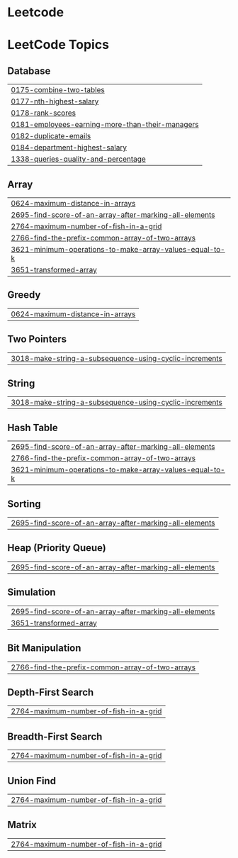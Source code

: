 # Leetcode

<!---LeetCode Topics Start-->
# LeetCode Topics
## Database
|  |
| ------- |
| [0175-combine-two-tables](https://github.com/Arrangonsalves/Leetcode/tree/master/0175-combine-two-tables) |
| [0177-nth-highest-salary](https://github.com/Arrangonsalves/Leetcode/tree/master/0177-nth-highest-salary) |
| [0178-rank-scores](https://github.com/Arrangonsalves/Leetcode/tree/master/0178-rank-scores) |
| [0181-employees-earning-more-than-their-managers](https://github.com/Arrangonsalves/Leetcode/tree/master/0181-employees-earning-more-than-their-managers) |
| [0182-duplicate-emails](https://github.com/Arrangonsalves/Leetcode/tree/master/0182-duplicate-emails) |
| [0184-department-highest-salary](https://github.com/Arrangonsalves/Leetcode/tree/master/0184-department-highest-salary) |
| [1338-queries-quality-and-percentage](https://github.com/Arrangonsalves/Leetcode/tree/master/1338-queries-quality-and-percentage) |
## Array
|  |
| ------- |
| [0624-maximum-distance-in-arrays](https://github.com/Arrangonsalves/Leetcode/tree/master/0624-maximum-distance-in-arrays) |
| [2695-find-score-of-an-array-after-marking-all-elements](https://github.com/Arrangonsalves/Leetcode/tree/master/2695-find-score-of-an-array-after-marking-all-elements) |
| [2764-maximum-number-of-fish-in-a-grid](https://github.com/Arrangonsalves/Leetcode/tree/master/2764-maximum-number-of-fish-in-a-grid) |
| [2766-find-the-prefix-common-array-of-two-arrays](https://github.com/Arrangonsalves/Leetcode/tree/master/2766-find-the-prefix-common-array-of-two-arrays) |
| [3621-minimum-operations-to-make-array-values-equal-to-k](https://github.com/Arrangonsalves/Leetcode/tree/master/3621-minimum-operations-to-make-array-values-equal-to-k) |
| [3651-transformed-array](https://github.com/Arrangonsalves/Leetcode/tree/master/3651-transformed-array) |
## Greedy
|  |
| ------- |
| [0624-maximum-distance-in-arrays](https://github.com/Arrangonsalves/Leetcode/tree/master/0624-maximum-distance-in-arrays) |
## Two Pointers
|  |
| ------- |
| [3018-make-string-a-subsequence-using-cyclic-increments](https://github.com/Arrangonsalves/Leetcode/tree/master/3018-make-string-a-subsequence-using-cyclic-increments) |
## String
|  |
| ------- |
| [3018-make-string-a-subsequence-using-cyclic-increments](https://github.com/Arrangonsalves/Leetcode/tree/master/3018-make-string-a-subsequence-using-cyclic-increments) |
## Hash Table
|  |
| ------- |
| [2695-find-score-of-an-array-after-marking-all-elements](https://github.com/Arrangonsalves/Leetcode/tree/master/2695-find-score-of-an-array-after-marking-all-elements) |
| [2766-find-the-prefix-common-array-of-two-arrays](https://github.com/Arrangonsalves/Leetcode/tree/master/2766-find-the-prefix-common-array-of-two-arrays) |
| [3621-minimum-operations-to-make-array-values-equal-to-k](https://github.com/Arrangonsalves/Leetcode/tree/master/3621-minimum-operations-to-make-array-values-equal-to-k) |
## Sorting
|  |
| ------- |
| [2695-find-score-of-an-array-after-marking-all-elements](https://github.com/Arrangonsalves/Leetcode/tree/master/2695-find-score-of-an-array-after-marking-all-elements) |
## Heap (Priority Queue)
|  |
| ------- |
| [2695-find-score-of-an-array-after-marking-all-elements](https://github.com/Arrangonsalves/Leetcode/tree/master/2695-find-score-of-an-array-after-marking-all-elements) |
## Simulation
|  |
| ------- |
| [2695-find-score-of-an-array-after-marking-all-elements](https://github.com/Arrangonsalves/Leetcode/tree/master/2695-find-score-of-an-array-after-marking-all-elements) |
| [3651-transformed-array](https://github.com/Arrangonsalves/Leetcode/tree/master/3651-transformed-array) |
## Bit Manipulation
|  |
| ------- |
| [2766-find-the-prefix-common-array-of-two-arrays](https://github.com/Arrangonsalves/Leetcode/tree/master/2766-find-the-prefix-common-array-of-two-arrays) |
## Depth-First Search
|  |
| ------- |
| [2764-maximum-number-of-fish-in-a-grid](https://github.com/Arrangonsalves/Leetcode/tree/master/2764-maximum-number-of-fish-in-a-grid) |
## Breadth-First Search
|  |
| ------- |
| [2764-maximum-number-of-fish-in-a-grid](https://github.com/Arrangonsalves/Leetcode/tree/master/2764-maximum-number-of-fish-in-a-grid) |
## Union Find
|  |
| ------- |
| [2764-maximum-number-of-fish-in-a-grid](https://github.com/Arrangonsalves/Leetcode/tree/master/2764-maximum-number-of-fish-in-a-grid) |
## Matrix
|  |
| ------- |
| [2764-maximum-number-of-fish-in-a-grid](https://github.com/Arrangonsalves/Leetcode/tree/master/2764-maximum-number-of-fish-in-a-grid) |
<!---LeetCode Topics End-->